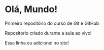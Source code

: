 # Olá, Mundo!
 Primeiro repositório do curso de Git e GitHub

 Repositorio criado durante a aula ao vivo!
 
 Essa linha eu adicionei no site!
